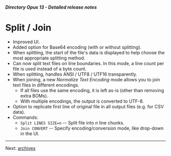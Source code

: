 ##### Directory Opus 13 - Detailed release notes

# Split / Join

- Improved UI.
- Added option for Base64 encoding (with or without splitting).
- When splitting, the start of the file's data is displayed to help choose the most appropriate splitting method.
- Can now split text files on line boundaries. In this mode, a line count per file is used instead of a byte count.
- When splitting, handles ANSI / UTF8 / UTF16 transparently.
- When joining, a new *Normalize Text Encoding* mode allows you to join text files in different encodings.
  - If all files use the same encoding, it is left as-is (other than removing extra BOMs).
  - With multiple encodings, the output is converted to UTF-8.
- Option to replicate first line of original file in all output files (e.g. for CSV data).
- Commands:
  - `Split LINES SIZE=n` -- Split file into *n* line chunks.
  - `Join CONVERT` -- Specify encoding/conversion mode, like drop-down in the UI.

------------------------------------------------------------------------

Next: [archives](/Manual/release_history/opus13_detailed/archives.md)
